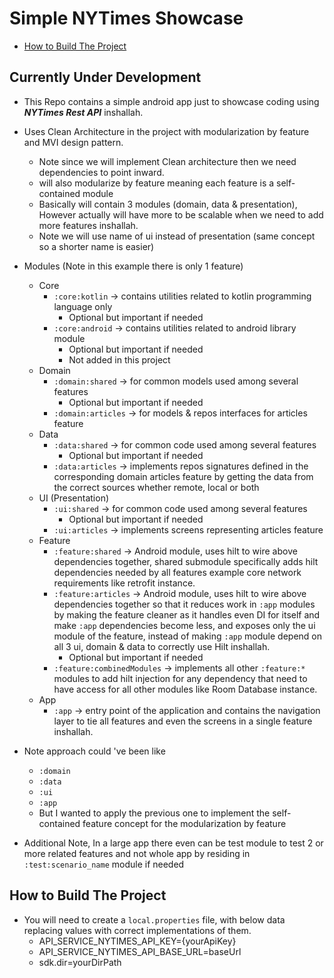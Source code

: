 # Simple NYTimes Showcase

- [How to Build The Project](#how-to-build-the-project)

## Currently Under Development

- This Repo contains a simple android app just to showcase coding using **_NYTimes Rest API_** inshallah.

- Uses Clean Architecture in the project with modularization by feature and MVI design pattern.
  - Note since we will implement Clean architecture then we need dependencies to point inward.
  - will also modularize by feature meaning each feature is a self-contained module
  - Basically will contain 3 modules (domain, data & presentation), However actually will have more to be 
  scalable when we need to add more features inshallah.
  - Note we will use name of ui instead of presentation (same concept so a shorter name is easier)

- Modules (Note in this example there is only 1 feature)
  - Core
    - `:core:kotlin` -> contains utilities related to kotlin programming language only
      - Optional but important if needed
    - `:core:android` -> contains utilities related to android library module
      - Optional but important if needed
      - Not added in this project
  - Domain
    - `:domain:shared` -> for common models used among several features
      - Optional but important if needed
    - `:domain:articles` -> for models & repos interfaces for articles feature
  - Data
    - `:data:shared` -> for common code used among several features
      - Optional but important if needed
    - `:data:articles` -> implements repos signatures defined in the corresponding domain articles 
    feature by getting the data from the correct sources whether remote, local or both
  - UI (Presentation)
    - `:ui:shared` -> for common code used among several features
      - Optional but important if needed
    - `:ui:articles` -> implements screens representing articles feature
  - Feature
    - `:feature:shared` -> Android module, uses hilt to wire above dependencies together, shared 
    submodule specifically adds hilt dependencies needed by all features example core network 
    requirements like retrofit instance.
    - `:feature:articles` -> Android module, uses hilt to wire above dependencies together so that 
    it reduces work in `:app` modules by making the feature cleaner as it handles even DI for itself 
    and make `:app` dependencies become less, and exposes only the ui module of the feature, instead 
    of making `:app` module depend on all 3 ui, domain & data to correctly use Hilt inshallah.
      - Optional but important if needed
    - `:feature:combinedModules` -> implements all other `:feature:*` modules to add hilt injection
    for any dependency that need to have access for all other modules like Room Database instance.
  - App
    - `:app` -> entry point of the application and contains the navigation layer to tie all features 
    and even the screens in a single feature inshallah.

- Note approach could 've been like
  - `:domain`
  - `:data`
  - `:ui`
  - `:app`
  - But I wanted to apply the previous one to implement the self-contained feature 
  concept for the modularization by feature

- Additional Note, In a large app there even can be test module to test 2 or more related features
and not whole app by residing in `:test:scenario_name` module if needed

## How to Build The Project

- You will need to create a `local.properties` file, with below data replacing values with correct
implementations of them.
  - API_SERVICE_NYTIMES_API_KEY={yourApiKey}
  - API_SERVICE_NYTIMES_API_BASE_URL=baseUrl
  - sdk.dir=yourDirPath
